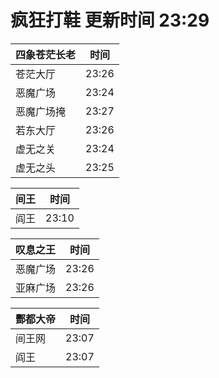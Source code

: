# 疯狂打鞋 更新时间 23:29

| 四象苍茫长老   | 时间    |
|--------|-------|
| 苍茫大厅 | 23:26 |
| 恶魔广场 | 23:24 |
| 恶魔广场掩 | 23:27 |
| 若东大厅 | 23:26 |
| 虚无之关 | 23:24 |
| 虚无之头 | 23:25 |

| 间王   | 时间    |
|--------|-------|
| 阎王 | 23:10 |

| 叹息之王   | 时间    |
|--------|-------|
| 恶魔广场 | 23:26 |
| 亚麻广场 | 23:26 |

| 酆都大帝   | 时间    |
|--------|-------|
| 间王网 | 23:07 |
| 阎王 | 23:07 |